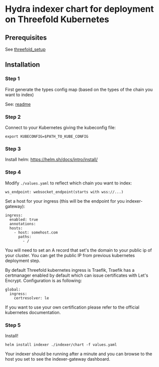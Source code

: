 # Hydra indexer chart for deployment on Threefold Kubernetes

## Prerequisites

See [threefold_setup](./threefold_setup.md)

## Installation

### Step 1

First generate the types config map (based on the types of the chain you want to index)

See: [readme](./indexer/readme.md)

### Step 2

Connect to your Kubernetes giving the kubeconfig file:

```
export KUBECONFIG=$PATH_TO_KUBE_CONFIG
```

### Step 3

Install helm: https://helm.sh/docs/intro/install/

### Step 4

Modify `./values.yaml` to reflect which chain you want to index:

```
ws_endpoint: websocket_endpoint(starts with wss://...)
```

Set a host for your ingress (this will be the endpoint for you indexer-gateway):

```
ingress:
  enabled: true
  annotations:
  hosts:
    - host: somehost.com
      paths:
        - /
```

You will need to set an A record that set's the domain to your public ip of your cluster. You can get the public IP from previous kubernetes deployment step.

By default Threefold kubernetes ingress is Traefik, Traefik has a certmanager enabled by default which can issue certificates with Let's Encrypt. Configuration is as following:

```
global:
  ingress:
    certresolver: le
```

If you want to use your own certification please refer to the official kubernetes documentation.

### Step 5

Install!

```
helm install indexer ./indexer/chart -f values.yaml
```

Your indexer should be running after a minute and you can browse to the host you set to see the indexer-gateway dashboard.